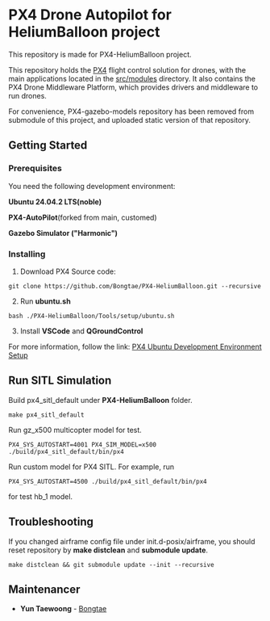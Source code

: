 # PX4 Drone Autopilot for HeliumBalloon project

This repository is made for PX4-HeliumBalloon project.

This repository holds the [PX4](http://px4.io) flight control solution for drones, with the main applications located in the [src/modules](https://github.com/PX4/PX4-Autopilot/tree/main/src/modules) directory. It also contains the PX4 Drone Middleware Platform, which provides drivers and middleware to run drones.

For convenience, PX4-gazebo-models repository has been removed from submodule of this project, and uploaded static version of that repository.

## Getting Started

### Prerequisites

You need the following development environment:

**Ubuntu 24.04.2 LTS(noble)**

**PX4-AutoPilot**(forked from main, customed)

**Gazebo Simulator ("Harmonic")**

### Installing

1. Download PX4 Source code:
```
git clone https://github.com/Bongtae/PX4-HeliumBalloon.git --recursive
```

2. Run **ubuntu.sh**
```
bash ./PX4-HeliumBalloon/Tools/setup/ubuntu.sh
```

3. Install **VSCode** and **QGroundControl**

For more information, follow the link:
[PX4 Ubuntu Development Environment Setup](https://docs.px4.io/main/en/dev_setup/dev_env_linux_ubuntu.html)

## Run SITL Simulation

Build px4_sitl_default under **PX4-HeliumBalloon** folder.

```
make px4_sitl_default
```

Run gz_x500 multicopter model for test.

```
PX4_SYS_AUTOSTART=4001 PX4_SIM_MODEL=x500 ./build/px4_sitl_default/bin/px4
```

Run custom model for PX4 SITL. For example, run

```
PX4_SYS_AUTOSTART=4500 ./build/px4_sitl_default/bin/px4
```

for test hb_1 model.

## Troubleshooting

If you changed airframe config file under init.d-posix/airframe, you should reset repository by **make distclean** and **submodule update**.

```
make distclean && git submodule update --init --recursive
```

## Maintenancer

* **Yun Taewoong** - [Bongtae](https://github.com/Bongtae)

